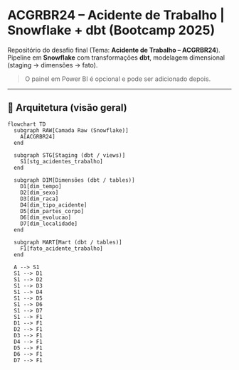 # ACGRBR24 – Acidente de Trabalho | Snowflake + dbt (Bootcamp 2025)

Repositório do desafio final (Tema: **Acidente de Trabalho – ACGRBR24**).  
Pipeline em **Snowflake** com transformações **dbt**, modelagem dimensional (staging → dimensões → fato).  
> O painel em Power BI é opcional e pode ser adicionado depois.

---

## 🧱 Arquitetura (visão geral)

```mermaid
flowchart TD
  subgraph RAW[Camada Raw (Snowflake)]
    A[ACGRBR24]
  end

  subgraph STG[Staging (dbt / views)]
    S1[stg_acidentes_trabalho]
  end

  subgraph DIM[Dimensões (dbt / tables)]
    D1[dim_tempo]
    D2[dim_sexo]
    D3[dim_raca]
    D4[dim_tipo_acidente]
    D5[dim_partes_corpo]
    D6[dim_evolucao]
    D7[dim_localidade]
  end

  subgraph MART[Mart (dbt / tables)]
    F1[fato_acidente_trabalho]
  end

  A --> S1
  S1 --> D1
  S1 --> D2
  S1 --> D3
  S1 --> D4
  S1 --> D5
  S1 --> D6
  S1 --> D7
  S1 --> F1
  D1 --> F1
  D2 --> F1
  D3 --> F1
  D4 --> F1
  D5 --> F1
  D6 --> F1
  D7 --> F1

